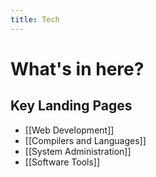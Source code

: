 ```yaml
---
title: Tech
---
```


# What's in here?

## Key Landing Pages

- [[Web Development]]
- [[Compilers and Languages]]
- [[System Administration]]
- [[Software Tools]]
